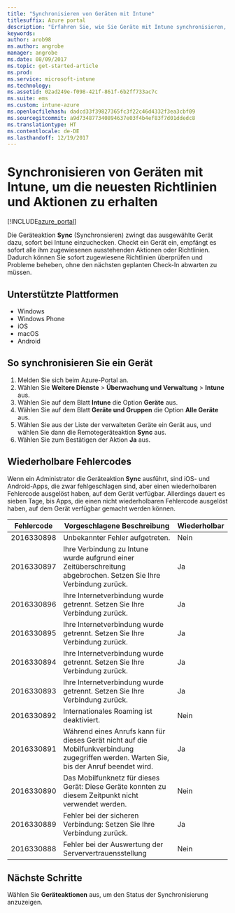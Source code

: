 ```yaml
---
title: "Synchronisieren von Geräten mit Intune"
titlesuffix: Azure portal
description: "Erfahren Sie, wie Sie Geräte mit Intune synchronisieren, um die neuesten Richtlinien und Aktionen zu erhalten."
keywords: 
author: arob98
ms.author: angrobe
manager: angrobe
ms.date: 08/09/2017
ms.topic: get-started-article
ms.prod: 
ms.service: microsoft-intune
ms.technology: 
ms.assetid: 02ad249e-f098-421f-861f-6b2ff733ac7c
ms.suite: ems
ms.custom: intune-azure
ms.openlocfilehash: dadcd33f39827365fc3f22c46d4332f3ea3cbf09
ms.sourcegitcommit: a9d734877340894637e03f4b4ef83f7d01ddedc8
ms.translationtype: HT
ms.contentlocale: de-DE
ms.lasthandoff: 12/19/2017
---
```

# <a name="sync-devices-with-intune-to-get-the-latest-policies-and-actions"></a>Synchronisieren von Geräten mit Intune, um die neuesten Richtlinien und Aktionen zu erhalten


[!INCLUDE[azure_portal](./includes/azure_portal.md)]

Die Geräteaktion **Sync** (Synchronsieren) zwingt das ausgewählte Gerät dazu, sofort bei Intune einzuchecken. Checkt ein Gerät ein, empfängt es sofort alle ihm zugewiesenen ausstehenden Aktionen oder Richtlinien.  Dadurch können Sie sofort zugewiesene Richtlinien überprüfen und Probleme beheben, ohne den nächsten geplanten Check-In abwarten zu müssen.

## <a name="supported-platforms"></a>Unterstützte Plattformen

- Windows
- Windows Phone
- iOS
- macOS
- Android

## <a name="how-to-sync-a-device"></a>So synchronisieren Sie ein Gerät

1. Melden Sie sich beim Azure-Portal an.
2. Wählen Sie **Weitere Dienste** > **Überwachung und Verwaltung** > **Intune** aus.
3. Wählen Sie auf dem Blatt **Intune** die Option **Geräte** aus.
4. Wählen Sie auf dem Blatt **Geräte und Gruppen** die Option **Alle Geräte** aus.
5. Wählen Sie aus der Liste der verwalteten Geräte ein Gerät aus, und wählen Sie dann die Remotegeräteaktion **Sync** aus.
7. Wählen Sie zum Bestätigen der Aktion **Ja** aus.


## <a name="retriable-error-codes"></a>Wiederholbare Fehlercodes

Wenn ein Administrator die Geräteaktion **Sync** ausführt, sind iOS- und Android-Apps, die zwar fehlgeschlagen sind, aber einen wiederholbaren Fehlercode ausgelöst haben, auf dem Gerät verfügbar. Allerdings dauert es sieben Tage, bis Apps, die einen nicht wiederholbaren Fehlercode ausgelöst haben, auf dem Gerät verfügbar gemacht werden können.


| Fehlercode  | Vorgeschlagene Beschreibung                                                                                                                  | Wiederholbar |
|-------------|----------------------------------------------------------------------------------------------------------------------------------------|-----------|
| 2016330898 | Unbekannter Fehler aufgetreten.                                                                                                             | Nein        |
| 2016330897 | Ihre Verbindung zu Intune wurde aufgrund einer Zeitüberschreitung abgebrochen. Setzen Sie Ihre Verbindung zurück.                                                                             | Ja        |
| 2016330896 | Ihre Internetverbindung wurde getrennt. Setzen Sie Ihre Verbindung zurück.                                                                            | Ja        |
| 2016330895 | Ihre Internetverbindung wurde getrennt. Setzen Sie Ihre Verbindung zurück.                                                                            | Ja        |
| 2016330894 | Ihre Internetverbindung wurde getrennt. Setzen Sie Ihre Verbindung zurück.                                                                            | Ja        |
| 2016330893 | Ihre Internetverbindung wurde getrennt. Setzen Sie Ihre Verbindung zurück.                                                                            | Ja        |
| 2016330892 | Internationales Roaming ist deaktiviert.                                                                                                     | Nein        |
| 2016330891 | Während eines Anrufs kann für dieses Gerät nicht auf die Mobilfunkverbindung zugegriffen werden. Warten Sie, bis der Anruf beendet wird. | Ja        |
| 2016330890 | Das Mobilfunknetz für dieses Gerät: Diese Geräte konnten zu diesem Zeitpunkt nicht verwendet werden.                                                   | Nein        |
| 2016330889 | Fehler bei der sicheren Verbindung: Setzen Sie Ihre Verbindung zurück.                                                                                   | Ja        |
| 2016330888 | Fehler bei der Auswertung der Serververtrauensstellung                                                                                                | Nein        |

## <a name="next-steps"></a>Nächste Schritte

Wählen Sie **Geräteaktionen** aus, um den Status der Synchronisierung anzuzeigen. 
